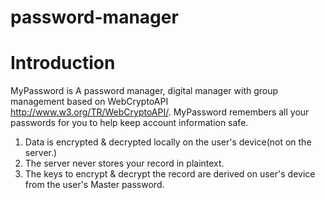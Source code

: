 
# password-manager

# Introduction
MyPassword is A password manager, digital manager with group management based on WebCryptoAPI http://www.w3.org/TR/WebCryptoAPI/. MyPassword remembers all your passwords for you to help keep account information safe.

1) Data is encrypted & decrypted locally on the user's device(not on the server.)
2) The server never stores your record in plaintext.
3) The keys to encrypt & decrypt the record are derived on user's device from the user's Master password.
